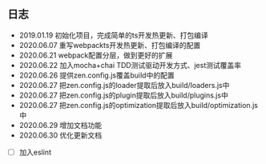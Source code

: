<!--
 * @Author: Yandong Hu
 * @github: https://github.com/Mad-hu
 * @Date: 2022-01-02 12:37:04
 * @LastEditTime: 2022-01-06 18:19:02
 * @LastEditors: Yandong Hu
 * @Description: 
-->
## 日志

- 2019.01.19 初始化项目，完成简单的ts开发热更新、打包编译
- 2020.06.07 重写webpackts开发热更新、打包编译的配置
- 2020.06.21 webpack配置分层，做到更好的扩展
- 2020.06.22 加入mocha+chai TDD测试驱动开发方式、jest测试覆盖率
- 2020.06.26 提供zen.config.js覆盖build中的配置
- 2020.06.27 把zen.config.js的loader提取后放入build/loaders.js中
- 2020.06.27 把zen.config.js的plugin提取后放入build/plugins.js中
- 2020.06.27 把zen.config.js的optimization提取后放入build/optimization.js中
- 2020.06.29 增加文档功能
- 2020.06.30 优化更新文档
- [ ] 加入eslint